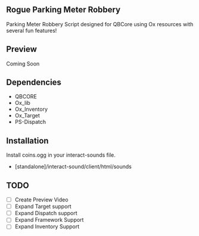 ## Rogue Parking Meter Robbery
Parking Meter Robbery Script designed for QBCore using Ox resources with several fun features!
## Preview
Coming Soon
## Dependencies
- QBCORE
- Ox_lib
- Ox_Inventory
- Ox_Target
- PS-Dispatch
## Installation
Install coins.ogg in your interact-sounds file. 
- [standalone]/interact-sound/client/html/sounds
## TODO
- [ ] Create Preview Video
- [ ] Expand Target support
- [ ] Expand Dispatch support
- [ ] Expand Framework Support
- [ ] Expand Inventory Support
